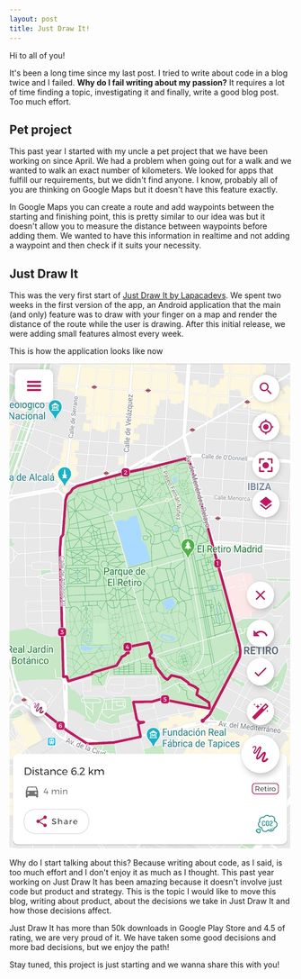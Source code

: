 ```yaml
---
layout: post
title: Just Draw It!
---
```


Hi to all of you!

It's been a long time since my last post. I tried to write about code in a blog twice and I failed. **Why do I fail writing about my passion?** It requires a lot of time finding a topic, investigating it and finally, write a good blog post. Too much effort.

## Pet project

This past year I started with my uncle a pet project that we have been working on since April. We had a problem when going out for a walk and we wanted to walk an exact number of kilometers. We looked for apps that fulfill our requirements, but we didn't find anyone. I know, probably all of you are thinking on Google Maps but it doesn't have this feature exactly.

In Google Maps you can create a route and add waypoints between the starting and finishing point, this is pretty similar to our idea was but it doesn't allow you to measure the distance between waypoints before adding them. We wanted to have this information in realtime and not adding a waypoint and then check if it suits your necessity.

## Just Draw It

This was the very first start of [Just Draw It by Lapacadevs](https://play.google.com/store/apps/details?id=com.lapacadevs.justdrawit). We spent two weeks in the first version of the app, an Android application that the main (and only) feature was to draw with your finger on a map and render the distance of the route while the user is drawing. After this initial release, we were adding small features almost every week.

This is how the application looks like now 

![Just Draw It](/public/jdi.jpg)

Why do I start talking about this? Because writing about code, as I said, is too much effort and I don't enjoy it as much as I thought. This past year working on Just Draw It has been amazing because it doesn't involve just code but product and strategy. This is the topic I would like to move this blog, writing about product, about the decisions we take in Just Draw It and how those decisions affect.

Just Draw It has more than 50k downloads in Google Play Store and 4.5 of rating, we are very proud of it. We have taken some good decisions and more bad decisions, but we enjoy the path!

Stay tuned, this project is just starting and we wanna share this with you!